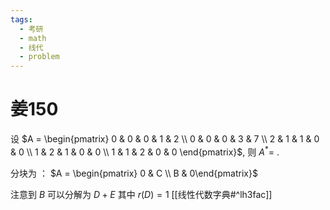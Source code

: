 ```yaml
---
tags:
  - 考研
  - math
  - 线代
  - problem
---
```


# 姜150
设 $A = \begin{pmatrix} 0 & 0 & 0 & 1 & 2 \\ 0 & 0 & 0 & 3 & 7 \\ 2 & 1 & 1 & 0 & 0 \\ 1 & 2 & 1 & 0 & 0 \\ 1 & 1 & 2 & 0 & 0 \end{pmatrix}$, 则 $A^* =$ .

分块为 ： $A = \begin{pmatrix} 0 & C \\ B & 0\end{pmatrix}$ 

注意到 $B$ 可以分解为 $D + E$ 其中 $r(D) = 1$   [[线性代数字典#^lh3fac]]

